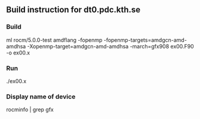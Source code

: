 ## Build instruction for dt0.pdc.kth.se

### Build
ml rocm/5.0.0-test
amdflang -fopenmp -fopenmp-targets=amdgcn-amd-amdhsa -Xopenmp-target=amdgcn-amd-amdhsa -march=gfx908 ex00.F90 -o ex00.x

### Run
./ex00.x

### Display name of device
rocminfo | grep gfx
